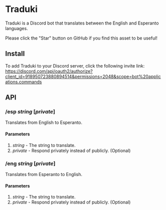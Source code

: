 # Traduki

Traduki is a Discord bot that translates between the English and Esperanto languages.

Please click the "Star" button on GitHub if you find this asset to be useful!

## Install

To add Traduki to your Discord server, click the following invite link:  
https://discord.com/api/oauth2/authorize?client_id=918950723880894514&permissions=2048&scope=bot%20applications.commands

## API

### **/esp** *string* \[*private*\]

Translates from English to Esperanto.

#### Parameters

1. *string* - The string to translate.
2. *private* - Respond privately instead of publicly. (Optional)

### **/eng** *string* \[*private*\]

Translates from Esperanto to English.

#### Parameters

1. *string* - The string to translate.
2. *private* - Respond privately instead of publicly. (Optional)